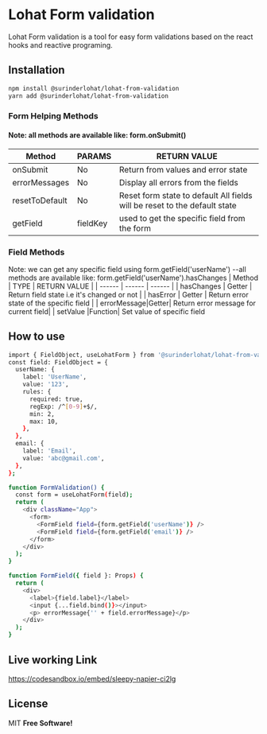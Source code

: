 # Lohat Form validation

Lohat Form validation is a tool for easy form validations based on the react hooks and reactive programing.

## Installation
```sh
npm install @surinderlohat/lohat-from-validation
yarn add @surinderlohat/lohat-from-validation
```
### Form Helping Methods
#### Note: all methods are available like: form.onSubmit()

| Method | PARAMS| RETURN VALUE |
| ------ | ------ | ------ |
| onSubmit | No | Return from values and error state |
| errorMessages | No | Display all errors from the fields |
| resetToDefault |No |Reset form state to default All fields will be reset to the default state |
| getField | fieldKey |used to get the specific field from the form|

### Field Methods
 Note: we can get any specific field using form.getField('userName')
--all methods are available like: form.getField('userName').hasChanges
| Method | TYPE | RETURN VALUE | 
| ------ | ------ | ------ |
| hasChanges | Getter | Return field state i.e it's changed or not |
| hasError | Getter | Return error state of the specific field |
| errorMessage|Getter| Return error message for current field|
| setValue |Function| Set value of specific field 

## How to use
```sh
import { FieldObject, useLohatForm } from '@surinderlohat/lohat-from-validation';
const field: FieldObject = {
  userName: {
    label: 'UserName',
    value: '123',
    rules: {
      required: true,
      regExp: /^[0-9]+$/,
      min: 2,
      max: 10,
    },
  },
  email: {
    label: 'Email',
    value: 'abc@gmail.com',
  },
};

function FormValidation() {
  const form = useLohatForm(field);
  return (
    <div className="App">
      <form>
        <FormField field={form.getField('userName')} />
        <FormField field={form.getField('email')} />
      </form>
    </div>
  );
}

function FormField({ field }: Props) {
  return (
    <div>
      <label>{field.label}</label>
      <input {...field.bind()}></input>
      <p> errorMessage{'' + field.errorMessage}</p>
    </div>
  );
}

```

## Live working Link
https://codesandbox.io/embed/sleepy-napier-ci2lg

## License
MIT **Free Software!**
